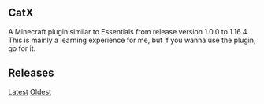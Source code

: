 ## CatX
A Minecraft plugin similar to Essentials from release version 1.0.0 to 1.16.4. This is mainly a learning experience for me, but if you wanna use the plugin, go for it.

## Releases
[Latest](https://github.com/CatThicc/CatX/releases/latest)
[Oldest](https://github.com/CatThicc/CatX/releases/tag/v1.0.0)
